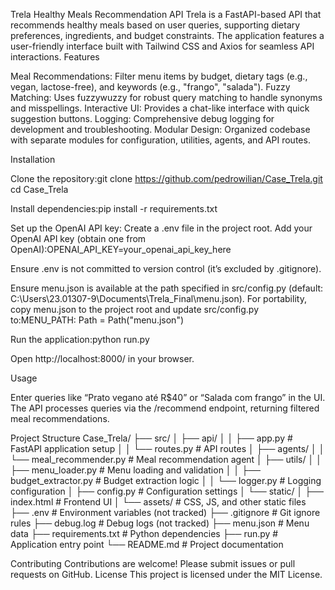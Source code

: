 Trela Healthy Meals Recommendation API
Trela is a FastAPI-based API that recommends healthy meals based on user queries, supporting dietary preferences, ingredients, and budget constraints. The application features a user-friendly interface built with Tailwind CSS and Axios for seamless API interactions.
Features

Meal Recommendations: Filter menu items by budget, dietary tags (e.g., vegan, lactose-free), and keywords (e.g., "frango", "salada").
Fuzzy Matching: Uses fuzzywuzzy for robust query matching to handle synonyms and misspellings.
Interactive UI: Provides a chat-like interface with quick suggestion buttons.
Logging: Comprehensive debug logging for development and troubleshooting.
Modular Design: Organized codebase with separate modules for configuration, utilities, agents, and API routes.

Installation

Clone the repository:git clone https://github.com/pedrowilian/Case_Trela.git
cd Case_Trela


Install dependencies:pip install -r requirements.txt


Set up the OpenAI API key:
Create a .env file in the project root.
Add your OpenAI API key (obtain one from OpenAI):OPENAI_API_KEY=your_openai_api_key_here


Ensure .env is not committed to version control (it’s excluded by .gitignore).


Ensure menu.json is available at the path specified in src/config.py (default: C:\Users\23.01307-9\Documents\Trela_Final\menu.json). For portability, copy menu.json to the project root and update src/config.py to:MENU_PATH: Path = Path("menu.json")


Run the application:python run.py


Open http://localhost:8000/ in your browser.

Usage

Enter queries like “Prato vegano até R$40” or “Salada com frango” in the UI.
The API processes queries via the /recommend endpoint, returning filtered meal recommendations.

Project Structure
Case_Trela/
├── src/
│   ├── api/
│   │   ├── app.py          # FastAPI application setup
│   │   └── routes.py       # API routes
│   ├── agents/
│   │   └── meal_recommender.py  # Meal recommendation agent
│   ├── utils/
│   │   ├── menu_loader.py       # Menu loading and validation
│   │   ├── budget_extractor.py  # Budget extraction logic
│   │   └── logger.py           # Logging configuration
│   ├── config.py           # Configuration settings
│   └── static/
│       ├── index.html      # Frontend UI
│       └── assets/         # CSS, JS, and other static files
├── .env                    # Environment variables (not tracked)
├── .gitignore              # Git ignore rules
├── debug.log               # Debug logs (not tracked)
├── menu.json               # Menu data
├── requirements.txt        # Python dependencies
├── run.py                  # Application entry point
└── README.md               # Project documentation

Contributing
Contributions are welcome! Please submit issues or pull requests on GitHub.
License
This project is licensed under the MIT License.
